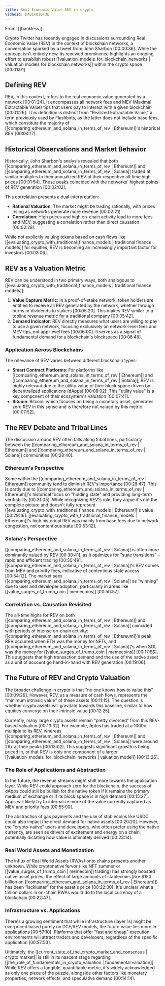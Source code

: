 ```yaml
---
title: Real Economic Value REV in crypto
videoId: DAOiK8iDF3E
---
```


From: [[bankless]] <br/> 

Crypto Twitter has recently engaged in discussions surrounding Real Economic Value (REV) in the context of blockchain networks, a conversation sparked by a tweet from John Sharbon <a class="yt-timestamp" data-t="00:00:36">[00:00:36]</a>. While the concept isn't entirely new, its renewed prominence highlights an ongoing effort to establish robust [[valuation_models_for_blockchain_networks | valuation models for blockchain networks]] within the crypto space <a class="yt-timestamp" data-t="00:01:01">[00:01:01]</a>.

## Defining REV

REV, in this context, refers to the real economic value generated by a network <a class="yt-timestamp" data-t="00:01:24">[00:01:24]</a>. It encompasses all network fees and MEV (Maximal Extractable Value) tips that users pay to interact with a given blockchain <a class="yt-timestamp" data-t="00:01:26">[00:01:26]</a>. This definition is distinct from "Realized Extractable Value," a term previously used by Flashbots, as the latter does not include base fees, which constitute the majority of [[comparing_ethereum_and_solana_in_terms_of_rev | Ethereum]]'s historical REV <a class="yt-timestamp" data-t="00:04:17">[00:04:17]</a>.

## Historical Observations and Market Behavior

Historically, John Sharbon's analysis revealed that both [[comparing_ethereum_and_solana_in_terms_of_rev | Ethereum]] and [[comparing_ethereum_and_solana_in_terms_of_rev | Solana]] traded at similar multiples to their annualized REV at their respective all-time high prices <a class="yt-timestamp" data-t="00:01:54">[00:01:54]</a>. These peaks coincided with the networks' highest points of REV generation <a class="yt-timestamp" data-t="00:02:02">[00:02:02]</a>.

This correlation presents a dual interpretation:
*   **Rational Valuation**: The market might be trading rationally, with prices rising as networks generate more revenue <a class="yt-timestamp" data-t="00:02:21">[00:02:21]</a>.
*   **Correlation**: High prices and high on-chain activity lead to more fees and MEV, suggesting a correlation rather than direct causation <a class="yt-timestamp" data-t="00:02:28">[00:02:28]</a>.

While not explicitly valuing tokens based on cash flows like [[evaluating_crypto_with_traditional_finance_models | traditional finance models]] for equities, REV is becoming an increasingly important factor for investors <a class="yt-timestamp" data-t="00:03:06">[00:03:06]</a>.

## REV as a Valuation Metric

REV can be understood in two primary ways, both analogous to [[evaluating_crypto_with_traditional_finance_models | traditional finance models]]:

1.  **Value Capture Metric**: In a proof-of-stake network, token holders are entitled to receive all REV generated by the network, whether through burns or dividends to stakers <a class="yt-timestamp" data-t="00:05:20">[00:05:20]</a>. This makes REV similar to a topline revenue metric for a traditional company <a class="yt-timestamp" data-t="00:05:42">[00:05:42]</a>.
2.  **Demand Indicator**: REV directly measures what users are willing to pay to use a given network, focusing exclusively on network-level fees and MEV tips, not app-level fees <a class="yt-timestamp" data-t="00:06:00">[00:06:00]</a>. It serves as a signal of fundamental demand for a blockchain's blockspace <a class="yt-timestamp" data-t="00:06:48">[00:06:48]</a>.

### Application Across Blockchains

The relevance of REV varies between different blockchain types:
*   **Smart Contract Platforms**: For platforms like [[comparing_ethereum_and_solana_in_terms_of_rev | Ethereum]] and [[comparing_ethereum_and_solana_in_terms_of_rev | Solana]], REV is highly relevant due to the utility value of their block space driven by decentralized applications (dApps) <a class="yt-timestamp" data-t="00:08:02">[00:08:02]</a>. This "utility value" is a key component of their ecosystem's valuation <a class="yt-timestamp" data-t="00:07:41">[00:07:41]</a>.
*   **Bitcoin**: Bitcoin, which focuses on being a monetary asset, generates zero REV in this sense and is therefore not valued by this metric <a class="yt-timestamp" data-t="00:07:52">[00:07:52]</a>.

## The REV Debate and Tribal Lines

The discussion around REV often falls along tribal lines, particularly between the [[comparing_ethereum_and_solana_in_terms_of_rev | Ethereum]] and [[comparing_ethereum_and_solana_in_terms_of_rev | Solana]] communities <a class="yt-timestamp" data-t="00:28:40">[00:28:40]</a>.

### Ethereum's Perspective
Some within the [[comparing_ethereum_and_solana_in_terms_of_rev | Ethereum]] community tend to diminish REV's importance <a class="yt-timestamp" data-t="00:28:47">[00:28:47]</a>. This is partly due to [[comparing_ethereum_and_solana_in_terms_of_rev | Ethereum]]'s historical focus on "holding state" and providing long-term verifiability <a class="yt-timestamp" data-t="00:31:05">[00:31:05]</a>. While recognizing REV's role, they argue it's not the complete picture and doesn't fully represent [[evaluating_crypto_with_traditional_finance_models | Ethereum]]'s value <a class="yt-timestamp" data-t="00:29:16">[00:29:16]</a>. [[evaluating_crypto_with_traditional_finance_models | Ethereum]]'s high historical REV was mainly from base fees due to network congestion, not contentious state <a class="yt-timestamp" data-t="00:53:12">[00:53:12]</a>.

### Solana's Perspective
[[comparing_ethereum_and_solana_in_terms_of_rev | Solana]] is often more dominantly valued by REV <a class="yt-timestamp" data-t="00:30:41">[00:30:41]</a>, as it optimizes for "state transitions" – rapid and efficient trading <a class="yt-timestamp" data-t="00:30:49">[00:30:49]</a>. [[comparing_ethereum_and_solana_in_terms_of_rev | Solana]]'s REV comes from MEV and priority fees, indicative of contentious state access <a class="yt-timestamp" data-t="00:54:12">[00:54:12]</a>. The market sees [[comparing_ethereum_and_solana_in_terms_of_rev | Solana]] as "winning" due to user and developer adoption, particularly in areas like [[value_surges_of_trump_coin | memecoins]] <a class="yt-timestamp" data-t="00:50:57">[00:50:57]</a>.

### Correlation vs. Causation Revisited
The all-time highs for REV on both [[comparing_ethereum_and_solana_in_terms_of_rev | Ethereum]] and [[comparing_ethereum_and_solana_in_terms_of_rev | Solana]] coincided with periods of intense on-chain activity: [[comparing_ethereum_and_solana_in_terms_of_rev | Ethereum]]'s peak REV occurred when ETH was the money for NFTs, and [[comparing_ethereum_and_solana_in_terms_of_rev | Solana]]'s when SOL was the money for [[value_surges_of_trump_coin | memecoins]] <a class="yt-timestamp" data-t="00:17:56">[00:17:56]</a>. This suggests that high transaction demand and the use of the native asset as a unit of account go hand-in-hand with REV generation <a class="yt-timestamp" data-t="00:19:06">[00:19:06]</a>.

## The Future of REV and Crypto Valuation

The broader challenge in crypto is that "no one knows how to value this" <a class="yt-timestamp" data-t="00:09:29">[00:09:29]</a>. However, REV, as a measure of cash flows, represents the "minimum intrinsic value" of these assets <a class="yt-timestamp" data-t="00:11:15">[00:11:15]</a>. The question is whether crypto assets will gravitate towards this baseline, similar to how equities converge on their intrinsic value <a class="yt-timestamp" data-t="00:12:25">[00:12:25]</a>.

Currently, many large crypto assets remain "pretty divorced" from this REV-based valuation <a class="yt-timestamp" data-t="00:13:32">[00:13:32]</a>. For example, Aptos has traded at a 1000x multiple to its REV, whereas [[comparing_ethereum_and_solana_in_terms_of_rev | Ethereum]] and [[comparing_ethereum_and_solana_in_terms_of_rev | Solana]] were around 26x at their peaks <a class="yt-timestamp" data-t="00:13:02">[00:13:02]</a>. This suggests significant growth is being priced in, or that REV is only one component of a larger [[valuation_models_for_blockchain_networks | valuation model]] <a class="yt-timestamp" data-t="00:13:26">[00:13:26]</a>.

### The Role of Applications and Abstraction
In the future, the revenue streams might shift more towards the application layer. While REV could approach zero for the blockchain, the success of dApps could still be bullish for the native token if it remains the primary medium of exchange or if its block space is in high demand <a class="yt-timestamp" data-t="00:15:27">[00:15:27]</a>. Apps will likely try to internalize more of the value currently captured as MEV and priority fees <a class="yt-timestamp" data-t="00:55:00">[00:55:00]</a>.

The abstraction of gas payments and the use of stablecoins like USDC could also impact the direct demand for native assets <a class="yt-timestamp" data-t="00:20:20">[00:20:20]</a>. However, the "crypto-native" users and developers, who often prefer using the native currency, are seen as drivers of excitement and energy on a chain, potentially dictating how value is ultimately derived <a class="yt-timestamp" data-t="00:23:14">[00:23:14]</a>.

### Real World Assets and Monetization
The influx of Real World Assets (RWAs) onto chains presents another unknown. While cryptonative fervor (like NFT summer or [[value_surges_of_trump_coin | memecoin]] trading) has strongly boosted native asset prices, the effect of large amounts of stablecoins (like $150 billion on [[comparing_ethereum_and_solana_in_terms_of_rev | Ethereum]]) has been "lackluster" for the asset's price <a class="yt-timestamp" data-t="00:22:30">[00:22:30]</a>. It's unclear what a trillion dollars in on-chain RWAs would do to the local currency of a blockchain <a class="yt-timestamp" data-t="00:22:47">[00:22:47]</a>.

### Infrastructure vs. Applications
There's a growing sentiment that while infrastructure (layer 1s) might be overpriced based purely on DCF/REV models, the future value lies more in applications <a class="yt-timestamp" data-t="00:57:10">[00:57:10]</a>. Platforms that offer "fast and cheap" execution environments will attract traders and developers, regardless of the specific application <a class="yt-timestamp" data-t="00:57:53">[00:57:53]</a>.

Ultimately, the [[current_state_of_the_crypto_market_and_consensus | crypto market]] is still in its nascent stage regarding [[the_role_of_fundamentals_in_crypto_valuation | fundamental valuation]]. While REV offers a tangible, quantifiable metric, it's widely acknowledged as only one piece of the puzzle, alongside other factors like monetary properties, network effects, and speculative demand <a class="yt-timestamp" data-t="00:14:14">[00:14:14]</a>.